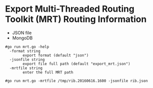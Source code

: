 # Export Multi-Threaded Routing Toolkit (MRT) Routing Information

- JSON file
- MongoDB

```
#go run mrt.go -help
  -format string
    	export format (default "json")
  -jsonfile string
    	export file full path (default "export_mrt.json")
  -mrtfile string
    	enter the full MRT path
    	
#go run mrt.go -mrtfile /tmp/rib.20160616.1600 -jsonfile rib.json    	
```    	
